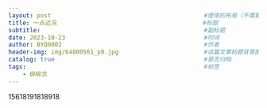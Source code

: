 ```yaml
---
layout: post                                           #使用的布局（不需要改）
title: 一点近况                                         #标题
subtitle:                                              #副标题
date: 2023-10-23                                       #时间
author: BYQ0002                                        #作者
header-img: img/64800561_p0.jpg                        #这篇文章标题背景图片
catalog: true                                          #是否归档
tags:                                                  #标签
    - 碎碎念
---
```


15618191818918